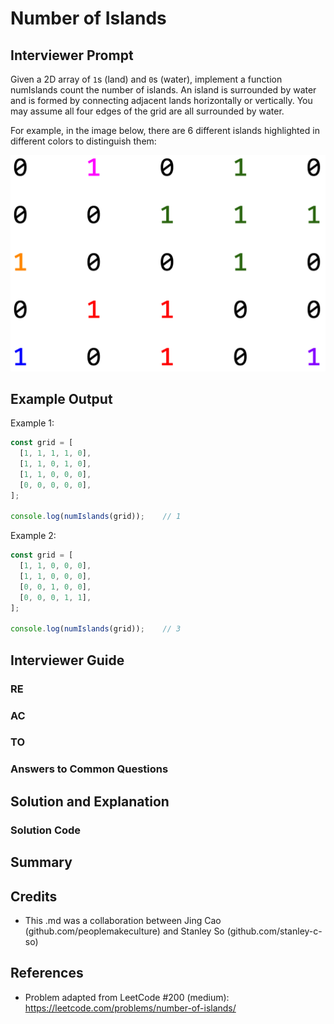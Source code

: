 # Number of Islands

## Interviewer Prompt

Given a 2D array of `1`s (land) and `0`s (water), implement a function numIslands count the number of islands. An island is surrounded by water and is formed by connecting adjacent lands horizontally or vertically. You may assume all four edges of the grid are all surrounded by water.

For example, in the image below, there are 6 different islands highlighted in different colors to distinguish them:

![](./number-of-islands_pic.png)

## Example Output

Example 1:
```javascript
const grid = [
  [1, 1, 1, 1, 0],
  [1, 1, 0, 1, 0],
  [1, 1, 0, 0, 0],
  [0, 0, 0, 0, 0],
];

console.log(numIslands(grid));    // 1
```

Example 2:
```javascript
const grid = [
  [1, 1, 0, 0, 0],
  [1, 1, 0, 0, 0],
  [0, 0, 1, 0, 0],
  [0, 0, 0, 1, 1],
];

console.log(numIslands(grid));    // 3
```

## Interviewer Guide

<!-- This guide will walk you through three approaches. The interviewee will probably get the naive method very quickly, which makes two recursive calls. Here, focus on the 'O' of REACTO by explaining that optimization is important for this problem, since for large values of `n`, the naive implementation may run very slowly (and/or the stack may overflow). Point out that a lot of work is being repeated (for example, `getNthFib(10)` will call `getNthFib(9)` and `getNthFib(8)` - while it is calculating `getNthFib(9)`, the engine will need to calculate `getNthFib(8)` and `getNthFib(7)`... so already you can see some overlaps). Ask the interviewee if he/she is familiar with memoization: https://en.wikipedia.org/wiki/Memoization.

Note that different people can have a different understanding of where the Fibonacci begins. (Is the 'first' Fibonacci number 0 or 1? Does n start at 0 or 1?) For our purposes, `getNthFib(1)` = 0, and `getNthFib(2)` = 1. All remaining values can be derived from those two. The user should not be feeding in values of `n` that are less than 1, such as 0. -->

### RE

<!-- At this point the interviewee should be asking you questions to clarify the problem statement. If they are not, prompt them: _"Do you have any questions before we get started?"_ Some questions you may get:
  - _What are my base inputs?_ 1 and 2.
  - _How big could n be?_ Potentially very large - that's why optimization matters!
  - _Can my input ever be non-positive or non-integer?_ No, do not worry about this case.

The interviewee should also be writing out the first few Fibonacci numbers, along with their `n` values. Check this against the Example Output above to make sure you're on the same page. -->

### AC

<!-- As stated above, most interviewees will probably go straight to the naive solution. Even if your interviewee does not, make sure to ask about it to ensure that he/she understands it. Try to get through this within the first 10 minutes, so there is time for you to walk your interviewee through memoization. -->

### TO

<!-- With the naive solution having been explored, make sure your interviewee understands why this implementation would be slow for large numbers of `n`. For example, if you try `getNthFib(100)` it will probably get your Chrome dev tools to stop responding... -->

### Answers to Common Questions

<!-- N/A -->

## Solution and Explanation

<!-- This problem is often used as an introduction to recursion. By our base definitions, `getNthFib(1)` = 0, `getNthFib(2)` = 1, and for any other value of `n`, `getNthFib(n)` = `getNthFib(n - 1)` + `getNthFib(n - 2)`.

Therefore, the naive implementation is simple: -->

### Solution Code

<!-- ```javascript
function getNthFib(n) {
  if (n === 1) return 0;
  if (n === 2) return 1;
  return getNthFib(n - 1) + getNthFib(n - 2);
}
``` -->

## Summary

<!-- - Optimization is important. While it will not necessarily be the largest focus in REACTO going forward, I chose the classic Fibonacci problem to showcase the variety of ways to approach it, to introduce the concept of memoization, and to demonstrate that sometimes iteration can be more efficient than recursion (to avoid blowing up the call stack)!

- Trivia: Did you know that this problem can technically be solved in constant time and constant space using Binet's formula? (See https://en.wikipedia.org/wiki/Fibonacci_number#Binet's_formula)

```
F(n) = (phi^n - psi^n) / sqrt(5)

where phi = (1 + sqrt(5))/2 and psi = -1/phi.
``` -->

## Credits

- This .md was a collaboration between Jing Cao (github.com/peoplemakeculture) and Stanley So (github.com/stanley-c-so)

## References

- Problem adapted from LeetCode #200 (medium): https://leetcode.com/problems/number-of-islands/